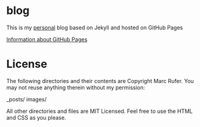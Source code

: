 blog
====

This is my [personal](http://rufer7.github.io/) blog based on Jekyll and hosted on GitHub Pages


[Information about GitHub Pages](https://help.github.com/categories/github-pages-basics/)

License
===
The following directories and their contents are Copyright Marc Rufer. You may not reuse anything therein without my permission:

_posts/
images/

All other directories and files are MIT Licensed. Feel free to use the HTML and CSS as you please.
